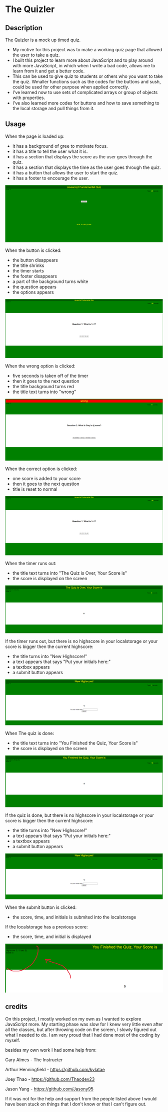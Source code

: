 # The Quizler

## Description

The Quizler is a mock up timed quiz.
 - My motive for this project was to make a working quiz page that allowed the user to take a quiz. 
 - I built this project to learn more about JavaScript and to play around with more JavaScript, in which when I write a bad code, allows me to learn from it and get a better code.
 - This can be used to give quiz to students or others who you want to take the quiz. Wmaller functions such as the codes for the buttons and sush, could be used for other purpose when applied correctly.
 - I've learned now to use sets of complicated arrays or group of objects with properties.
 - I've also learned more codes for buttons and how to save something to the local storage and pull things from it.

## Usage

When the page is loaded up:
 - it has a background of gree to motivate focus.
 - it has a title to tell the user what it is.
 - it has a section that displays the score as the user goes through the quiz.
 - it has a section that displays the time as the user goes through the quiz.
 - it has a button that allows the user to start the quiz.
 - it has a footer to encourage the user.

![alt text](../images/img1.png)

When the button is clicked: 
 - the button disappears
 - the title shrinks
 - the timer starts
 - the footer disappears
 - a part of the background turns white
 - the question appears
 - the options appears

![alt text](../images/img2.png)

When the wrong option is clicked:
 - five seconds is taken off of the timer
 - then it goes to the next question
 - the title background turns red
 - the title text turns into "wrong"

![alt text](../images/img3.png)

When the correct option is clicked:
 - one score is added to your score
 - then it goes to the next question
 - title is reset to normal

![alt text](../images/img2.png)

When the timer runs out:
 - the title text turns into "The Quiz is Over, Your Score is"
 - the score is displayed on the screen

![alt text](../images/img5.png)

If the timer runs out, but there is no highscore in your localstorage or your score is bigger then the current highscore:
 - the title turns into "New Highscore!"
 - a text appears that says "Put your initials here:"
 - a textbox appears 
 - a submit button appears

![alt text](../images/img4.png)

When The quiz is done:
 - the title text turns into "You Finished the Quiz, Your Score is"
 - the score is displayed on the screen

![alt text](../images/img6.png)

If the quiz is done, but there is no highscore in your localstorage or your score is bigger then the current highscore:
 - the title turns into "New Highscore!"
 - a text appears that says "Put your initials here:"
 - a textbox appears 
 - a submit button appears

![alt text](../images/img4.png)

When the submit button is clicked:
 - the score, time, and initials is submited into the localstorage

If the localstorage has a previous score:
 - the score, time, and initial is displayed

![alt text](../images/img7.png)

## credits

On this project, I mostly worked on my own as I wanted to explore JavaScript more. My starting phase was slow for I knew very little even after all the classes, but after throwing code on the screen, I slowly figured out what I needed to do. I am very proud that I had done most of the coding by myself.

besides my own work I had some help from:

Gary Almes - The Instructer

Arthur Henningfield - https://github.com/kylatae

Joey Thao - https://github.com/Thaodev23

Jason Yang - https://github.com/Jasony95

If it was not for the help and support from the people listed above I would have been stuck on things that I don't know or that I can't figure out. 